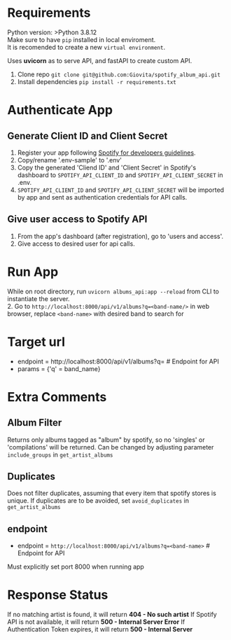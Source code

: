 # Requirements
Python version: >Python 3.8.12  
Make sure to have `pip` installed in local enviroment.   
It is recomended to create a new `virtual environment`.

Uses **uvicorn** as to serve API, and fastAPI to create custom API.

1. Clone repo `git clone git@github.com:Giovita/spotify_album_api.git`
2. Install dependencies `pip install -r requirements.txt`

# Authenticate App

## Generate Client ID and Client Secret

1. Register your app following [Spotify for developers guidelines](https://developer.spotify.com/documentation/general/guides/authorization/app-settings/).
2. Copy/rename '.env-sample' to '.env'
3. Copy the generated 'Cliend ID' and 'Client Secret' in Spotify's dashboard to `SPOTIFY_API_CLIENT_ID` and `SPOTIFY_API_CLIENT_SECRET` in .env. 
4. `SPOTIFY_API_CLIENT_ID` and `SPOTIFY_API_CLIENT_SECRET` will be imported by app and sent as authentication credentials for API calls. 

## Give user access to Spotify API

1. From the app's dashboard (after registration), go to 'users and access'. 
2. Give access to desired user for api calls. 

# Run App

While on root directory, run `uvicorn albums_api:app --reload` from CLI to instantiate the server.  
2. Go to `http://localhost:8000/api/v1/albums?q=<band-name/>` in web browser, replace `<band-name>` with desired band to search for


# Target url

- endpoint = http://localhost:8000/api/v1/albums?q=<band-name>  # Endpoint for API
- params = {'q' = band_name}


# Extra Comments

## Album Filter

Returns only albums tagged as "album" by spotify, so no 'singles' or 'compilations' will be returned. 
Can be changed by adjusting parameter `include_groups` in `get_artist_albums`

## Duplicates

Does not filter duplicates, assuming that every item that spotify stores is unique. 
If duplicates are to be avoided, set `avoid_duplicates` in `get_artist_albums`

## endpoint

- endpoint = `http://localhost:8000/api/v1/albums?q=<band-name>`  # Endpoint for API

Must explicitly set port 8000 when running app 


# Response Status

If no matching artist is found, it will return **404 - No such artist**
If Spotify API is not available, it will return **500 - Internal Server Error**
If Authentication Token expires, it will return **500 - Internal Server**